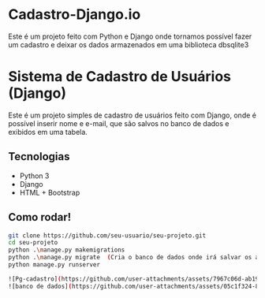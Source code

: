 # Cadastro-Django.io
Este é um projeto feito com Python e Django onde tornamos possível fazer um cadastro e deixar os dados armazenados em uma biblioteca dbsqlite3

# Sistema de Cadastro de Usuários (Django)

Este é um projeto simples de cadastro de usuários feito com Django, onde é possível inserir nome e e-mail, que são salvos no banco de dados e exibidos em uma tabela.

## Tecnologias
- Python 3
- Django
- HTML + Bootstrap

## Como rodar!

```bash
git clone https://github.com/seu-usuario/seu-projeto.git
cd seu-projeto
python .\manage.py makemigrations
python .\manage.py migrate  (Cria o banco de dados onde irá salvar os arquivos)
python manage.py runserver

![Pg-cadastro](https://github.com/user-attachments/assets/7967c06d-ab19-42de-bfc7-99bccb7cfdef)
![banco de dados](https://github.com/user-attachments/assets/05c1f324-8358-4fcf-b749-e5ae35af5d96)
